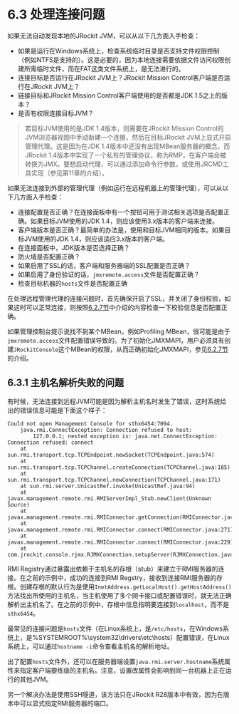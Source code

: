 <a name="6.3"></a>
# 6.3 处理连接问题

如果无法自动发现本地的JRockit JVM，可以从以下几方面入手检查：

* 如果是运行在Windows系统上，检查系统临时目录是否支持文件权限控制（例如NTFS是支持的）。这是必要的，因为本地连接需要依据文件访问权限创建所需临时文件，而在FAT这类文件系统上，是无法进行的。
* 连接目标是否运行在JRockit JVM上？JRockit Mission Control客户端是否运行在JRockit JVM上？
* 链接目标和JRockit Mission Control客户端使用的是否都是JDK 1.5之上的版本？
* 是否有权限连接目标JVM？

>若目标JVM使用的是JDK 1.4版本，则需要在JRockit Mission Control的JVM浏览器视图中手动新建一个连接，然后在目标JRockit JVM上显式开启管理代理。这是因为在JDK 1.4版本中还没有出现MBean服务器的概念，而JRockit 1.4版本中实现了一个私有的管理协议，称为RMP，在客户端会被转换为JMX。要想启动代理，可以通过添加命令行参数，或使用JRCMD工具实现（参见第11章的介绍）。

如果无法连接到外部的管理代理（例如运行在远程机器上的管理代理），可以从以下几方面入手检查：

* 连接配置是否正确？在连接面板中有一个按钮可用于测试相关选项是否配置正确。如果目标JVM使用的JDK 1.4，则应该使用3.x版本的客户端来连接。
* 客户端版本是否正确？最简单的办法是，使用和目标JVM相同的版本。如果目标JVM使用的JDK 1.4，则应该适应3.x版本的客户端。
* 在连接面板中，JDK版本是否选择正确？
* 防火墙是否配置正确？
* 如果启用了SSL的话，客户端和服务器端的SSL配置是否正确？
* 如果启用了身份验证的话，`jmxremote.access`文件是否配置正确？
* 检查目标机器的`hosts`文件是否配置正确

在处理远程管理代理的连接问题时，首先确保开启了SSL，并关闭了身份校验，如果这时可以正常连接，则按照[6.2.7节][2]中介绍的内容检查一下校验信息是否配置正确。

如果管理控制台提示说找不到某个MBean，例如Profiling MBean，很可能是由于`jmxremote.access`文件配置错误导致的。为了初始化JMXMAPI，用户必须具有创建`JRockitConsole`这个MBean的权限，从而正确初始化JMXMAPI，参见[6.2.7节][2]的介绍。

<a name="6.3.1"></a>
## 6.3.1 主机名解析失败的问题

有时候，无法连接到远程JVM可能是因为解析主机名时发生了错误，这时系统给出的错误信息可能是下面这个样子：

    Could not open Management Console for sthx6454:7094.
        java.rmi.ConnectException: Connection refused to host:
            127.0.0.1; nested exception is: java.net.ConnectException: Connection refused: connect
        at sun.rmi.transport.tcp.TCPEndpoint.newSocket(TCPEndpoint.java:574)
        at sun.rmi.transport.tcp.TCPChannel.createConnection(TCPChannel.java:185)
        at sun.rmi.transport.tcp.TCPChannel.newConnection(TCPChannel.java:171)
        at sun.rmi.server.UnicastRef.invoke(UnicastRef.java:94)
        at javax.management.remote.rmi.RMIServerImpl_Stub.newClient(Unknown Source)
        at javax.management.remote.rmi.RMIConnector.getConnection(RMIConnector.java:2239)
        at javax.management.remote.rmi.RMIConnector.connect(RMIConnector.java:271)
        at javax.management.remote.rmi.RMIConnector.connect(RMIConnector.java:229)
        at com.jrockit.console.rjmx.RJMXConnection.setupServer(RJMXConnection.java:504)

RMI Registry通过暴露出依赖于主机名的存根（stub）来建立于RMI服务器的连接。在之前的示例中，成功的连接到RMI Regstry，接收到连接RMI服务器的存根。创建存根的默认行为是使用`InetAddress.getLocalHost().getHostAddress()`方法找出所使用的主机名，当主机使用了多个网卡接口或配置错误时，就无法正确解析出主机名了。在之前的示例中，存根中信息指明要连接到`localhost`，而不是`sthx6454`。

最常见的连接问题是`hosts`文件（在Linux系统上，是`/etc/hosts`，在Windows系统上，是%SYSTEMROOT%\system32\drivers\etc\hosts）配置错误，在Linux系统上，可以通过`hostname -i`命令查看主机名的解析地址。

出了配置`hosts`文件外，还可以在服务器端设置`java.rmi.server.hostname`系统属性来指定客户端要练级的主机名。注意，设置改属性会影响到同一台机器上正在运行的其他JVM。

另一个解决办法是使用SSH隧道，该方法只在JRockit R28版本中有效，因为在版本中可以显式指定RMI服务器的端口。





[1]:    ../chap11/11.md#11
[2]:    ./6.2.md#6.2.7